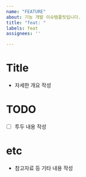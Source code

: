 ```yaml
---
name: "FEATURE"
about: 기능 개발 이슈템플릿입니다.
title: "feat: "
labels: feat
assignees: ''

---
```


# Title

- 자세한 개요 작성

# TODO

- [ ] 투두 내용 작성

# etc

- 참고자료 등 기타 내용 작성